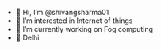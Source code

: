 - 👋 Hi, I’m @shivangsharma01
- 👀 I’m interested in Internet of things
- 🌱 I’m currently working on Fog computing
- 📍 Delhi
<!---
shivangsharma01/shivangsharma01 is a ✨ special ✨ repository because its `README.md` (this file) appears on your GitHub profile.
You can click the Preview link to take a look at your changes.
--->
